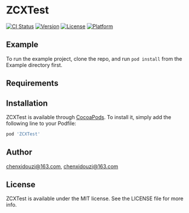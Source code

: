 # ZCXTest

[![CI Status](https://img.shields.io/travis/chenxidouzi@163.com/ZCXTest.svg?style=flat)](https://travis-ci.org/chenxidouzi@163.com/ZCXTest)
[![Version](https://img.shields.io/cocoapods/v/ZCXTest.svg?style=flat)](https://cocoapods.org/pods/ZCXTest)
[![License](https://img.shields.io/cocoapods/l/ZCXTest.svg?style=flat)](https://cocoapods.org/pods/ZCXTest)
[![Platform](https://img.shields.io/cocoapods/p/ZCXTest.svg?style=flat)](https://cocoapods.org/pods/ZCXTest)

## Example

To run the example project, clone the repo, and run `pod install` from the Example directory first.

## Requirements

## Installation

ZCXTest is available through [CocoaPods](https://cocoapods.org). To install
it, simply add the following line to your Podfile:

```ruby
pod 'ZCXTest'
```

## Author

chenxidouzi@163.com, chenxidouzi@163.com

## License

ZCXTest is available under the MIT license. See the LICENSE file for more info.
